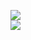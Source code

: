 [![](https://img.shields.io/badge/Made%20With-Github%20Spray-lightgrey.svg?style=for-the-badge&logo=github)](https://github.com/Annihil/github-spray#18360)  
[![](https://i.imgur.com/2DrTn0Z.gif)](https://github.com/Annihil/github-spray)